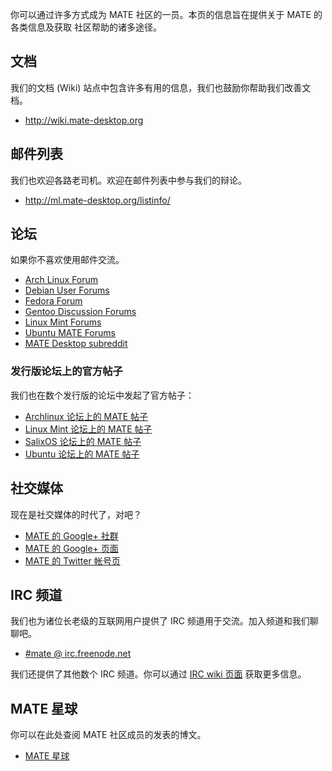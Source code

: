 <!--
.. link:
.. description:
.. tags: Mailing List,Forums,Wiki,IRC,Planet,邮件列表,论坛,文档,群组,博客,动态
.. date: 2011-12-05 07:14:07
.. title: 社区
.. slug: community
-->

你可以通过许多方式成为 MATE 社区的一员。本页的信息旨在提供关于 MATE 的各类信息及获取
社区帮助的诸多途径。

## 文档

我们的文档 (Wiki) 站点中包含许多有用的信息，我们也鼓励你帮助我们改善文档。

  * <http://wiki.mate-desktop.org>

## 邮件列表

我们也欢迎各路老司机。欢迎在邮件列表中参与我们的辩论。

  * <http://ml.mate-desktop.org/listinfo/>

## 论坛

如果你不喜欢使用邮件交流。

  * [Arch Linux Forum](https://bbs.archlinux.org/)
  * [Debian User Forums](http://forums.debian.net/)
  * [Fedora Forum](http://fedoraforum.org/)
  * [Gentoo Discussion Forums](https://forums.gentoo.org/)
  * [Linux Mint Forums](http://forums.linuxmint.com/)
  * [Ubuntu MATE Forums](https://ubuntu-mate.community)
  * [MATE Desktop subreddit](https://www.reddit.com/r/MATEDesktop)

### 发行版论坛上的官方帖子

我们也在数个发行版的论坛中发起了官方帖子：

  * [Archlinux 论坛上的 MATE 帖子](https://bbs.archlinux.org/viewtopic.php?id=121162&p=1)
  * [Linux Mint 论坛上的 MATE 帖子](http://forums.linuxmint.com/viewtopic.php?t=86481)
  * [SalixOS 论坛上的 MATE 帖子](http://www.salixos.org/forum/viewtopic.php?f=17&t=3371)
  * [Ubuntu 论坛上的 MATE 帖子 ](http://ubuntuforums.org/showthread.php?p=11333073)

## 社交媒体

现在是社交媒体的时代了，对吧？

  * [MATE 的 Google+ 社群](https://plus.google.com/u/0/communities/103904770310171205536)
  * [MATE 的 Google+ 页面](https://plus.google.com/105251070079435964338/)
  * [MATE 的 Twitter 帐号页](https://twitter.com/mate_desktop)

## IRC 频道

我们也为诸位长老级的互联网用户提供了 IRC 频道用于交流。加入频道和我们聊聊吧。

  * [#mate @ irc.freenode.net](https://webchat.freenode.net/?channels=#mate)

我们还提供了其他数个 IRC 频道。你可以通过 [IRC wiki 页面](http://wiki.mate-desktop.org/irc) 获取更多信息。

## MATE 星球

你可以在此处查阅 MATE 社区成员的发表的博文。

  * [MATE 星球](http://planet.mate-desktop.org)

